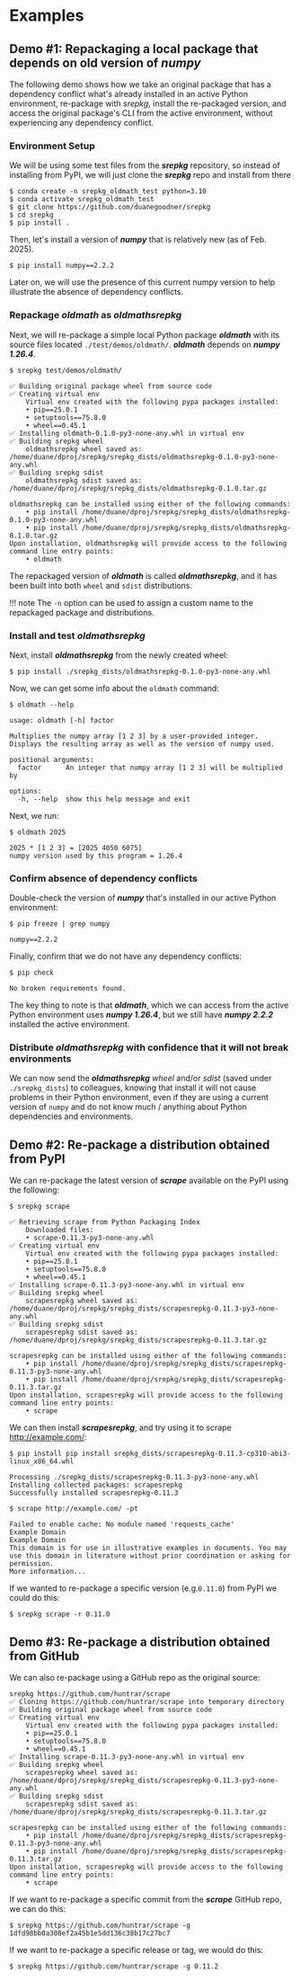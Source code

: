 
# Examples

## Demo #1: Repackaging a local package that depends on old version of ***numpy***

The following demo shows how we take an original package that has a dependency conflict what's already installed in an active Python environment, re-package with *srepkg*, install the re-packaged version, and access the original package's CLI from the active environment, without experiencing any dependency conflict.

### Environment Setup

We will be using some test files from the ***srepkg*** repository, so instead of installing from PyPI, we will just clone the ***srepkg*** repo and install from there
```
$ conda create -n srepkg_oldmath_test python=3.10
$ conda activate srepkg_oldmath_test
$ git clone https://github.com/duanegoodner/srepkg
$ cd srepkg
$ pip install .
```
Then, let's install a version of ***numpy*** that is relatively new (as of Feb. 2025).
```
$ pip install numpy==2.2.2
```
Later on, we will use the presence of this current numpy version to help illustrate the absence of dependency conflicts.

### Repackage ***oldmath*** as ***oldmathsrepkg***

Next, we will re-package a simple local Python package ***oldmath*** with its source files located `./test/demos/oldmath/`. ***oldmath*** depends on ***numpy 1.26.4***.

```
$ srepkg test/demos/oldmath/

✅ Building original package wheel from source code
✅ Creating virtual env
	Virtual env created with the following pypa packages installed:
	• pip==25.0.1
	• setuptools==75.8.0
	• wheel==0.45.1
✅ Installing oldmath-0.1.0-py3-none-any.whl in virtual env
✅ Building srepkg wheel
	oldmathsrepkg wheel saved as: /home/duane/dproj/srepkg/srepkg_dists/oldmathsrepkg-0.1.0-py3-none-any.whl
✅ Building srepkg sdist
	oldmathsrepkg sdist saved as: /home/duane/dproj/srepkg/srepkg_dists/oldmathsrepkg-0.1.0.tar.gz

oldmathsrepkg can be installed using either of the following commands:
	• pip install /home/duane/dproj/srepkg/srepkg_dists/oldmathsrepkg-0.1.0-py3-none-any.whl
	• pip install /home/duane/dproj/srepkg/srepkg_dists/oldmathsrepkg-0.1.0.tar.gz
Upon installation, oldmathsrepkg will provide access to the following command line entry points: 
	• oldmath
```
The repackaged version of ***oldmath*** is called ***oldmathsrepkg***, and it has been built into both `wheel` and `sdist` distributions.

!!! note
    The `-n` option can be used to assign a custom name to the repackaged package and distributions.


### Install and test ***oldmathsrepkg***

Next, install ***oldmathsrepkg*** from the newly created wheel:
```
$ pip install ./srepkg_dists/oldmathsrepkg-0.1.0-py3-none-any.whl
```
Now, we can get some info about the `oldmath` command:
```
$ oldmath --help

usage: oldmath [-h] factor

Multiplies the numpy array [1 2 3] by a user-provided integer. Displays the resulting array as well as the version of numpy used.

positional arguments:
  factor      An integer that numpy array [1 2 3] will be multiplied by

options:
  -h, --help  show this help message and exit
```
Next, we run:
```
$ oldmath 2025

2025 * [1 2 3] = [2025 4050 6075]
numpy version used by this program = 1.26.4
```

### Confirm absence of dependency conflicts

Double-check the version of ***numpy*** that's installed in our active Python environment:
```
$ pip freeze | grep numpy

numpy==2.2.2
```

Finally, confirm that we do not have any dependency conflicts:
```
$ pip check

No broken requirements found.
```

The key thing to note is that ***oldmath***, which we can access from the active Python environment uses ***numpy 1.26.4***, but we still have ***numpy 2.2.2*** installed the active environment.


### Distribute ***oldmathsrepkg*** with confidence that it will not break environments

We can now send the ***oldmathsrepkg*** *wheel* and/or *sdist* (saved under `./srepkg_dists`) to colleagues, knowing that install it will not cause problems in their Python environment, even if they are using a current version of `numpy` and do not know much / anything about Python dependencies and environments.



## Demo #2: Re-package a distribution obtained from PyPI

We can re-package the latest version of ***scrape*** available on the PyPI using the following:
```
$ srepkg scrape

✅ Retrieving scrape from Python Packaging Index
	Downloaded files:
	• scrape-0.11.3-py3-none-any.whl
✅ Creating virtual env
	Virtual env created with the following pypa packages installed:
	• pip==25.0.1
	• setuptools==75.8.0
	• wheel==0.45.1
✅ Installing scrape-0.11.3-py3-none-any.whl in virtual env
✅ Building srepkg wheel
	scrapesrepkg wheel saved as: /home/duane/dproj/srepkg/srepkg_dists/scrapesrepkg-0.11.3-py3-none-any.whl
✅ Building srepkg sdist
	scrapesrepkg sdist saved as: /home/duane/dproj/srepkg/srepkg_dists/scrapesrepkg-0.11.3.tar.gz

scrapesrepkg can be installed using either of the following commands:
	• pip install /home/duane/dproj/srepkg/srepkg_dists/scrapesrepkg-0.11.3-py3-none-any.whl
	• pip install /home/duane/dproj/srepkg/srepkg_dists/scrapesrepkg-0.11.3.tar.gz
Upon installation, scrapesrepkg will provide access to the following command line entry points: 
	• scrape
```

We can then install ***scrapesrepkg***, and try using it to scrape http://example.com/:
```
$ pip install pip install srepkg_dists/scrapesrepkg-0.11.3-cp310-abi3-linux_x86_64.whl

Processing ./srepkg_dists/scrapesrepkg-0.11.3-py3-none-any.whl
Installing collected packages: scrapesrepkg
Successfully installed scrapesrepkg-0.11.3

$ scrape http://example.com/ -pt

Failed to enable cache: No module named 'requests_cache'
Example Domain
Example Domain
This domain is for use in illustrative examples in documents. You may use this domain in literature without prior coordination or asking for permission.
More information...
```

If we wanted to re-package a specific version (e.g.`0.11.0`) from PyPI we could do this:
```
$ srepkg scrape -r 0.11.0
```


## Demo #3: Re-package a distribution obtained from GitHub

We can also re-package using a GitHub repo as the original source:
```
srepkg https://github.com/huntrar/scrape      
✅ Cloning https://github.com/huntrar/scrape into temporary directory
✅ Building original package wheel from source code
✅ Creating virtual env
	Virtual env created with the following pypa packages installed:
	• pip==25.0.1
	• setuptools==75.8.0
	• wheel==0.45.1
✅ Installing scrape-0.11.3-py3-none-any.whl in virtual env
✅ Building srepkg wheel
	scrapesrepkg wheel saved as: /home/duane/dproj/srepkg/srepkg_dists/scrapesrepkg-0.11.3-py3-none-any.whl
✅ Building srepkg sdist
	scrapesrepkg sdist saved as: /home/duane/dproj/srepkg/srepkg_dists/scrapesrepkg-0.11.3.tar.gz

scrapesrepkg can be installed using either of the following commands:
	• pip install /home/duane/dproj/srepkg/srepkg_dists/scrapesrepkg-0.11.3-py3-none-any.whl
	• pip install /home/duane/dproj/srepkg/srepkg_dists/scrapesrepkg-0.11.3.tar.gz
Upon installation, scrapesrepkg will provide access to the following command line entry points: 
	• scrape
```

If we want to re-package a specific commit from the ***scrape*** GitHub repo, we can do this:
```
$ srepkg https://github.com/huntrar/scrape -g 1dfd98bb0a308ef2a45b1e5dd136c38b17c27bc7
```
If we want to re-package a specific release or tag, we would do this:
```
$ srepkg https://github.com/huntrar/scrape -g 0.11.2 
```


